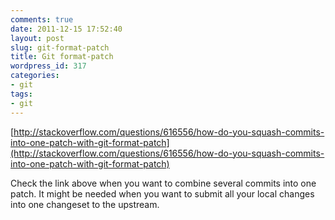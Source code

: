 ```yaml
---
comments: true
date: 2011-12-15 17:52:40
layout: post
slug: git-format-patch
title: Git format-patch
wordpress_id: 317
categories:
- git
tags:
- git
---
```


[http://stackoverflow.com/questions/616556/how-do-you-squash-commits-into-one-patch-with-git-format-patch](http://stackoverflow.com/questions/616556/how-do-you-squash-commits-into-one-patch-with-git-format-patch)

Check the link above when you want to combine several commits into one patch. It might be needed
when you want to submit all your local changes into one changeset to the upstream.
